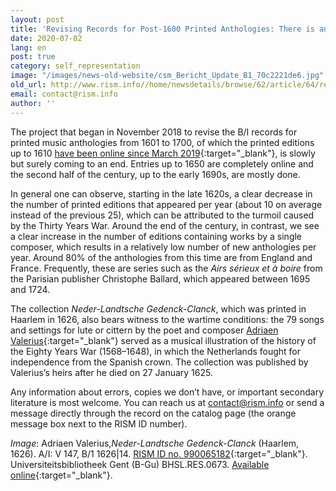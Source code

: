 ```yaml
---
layout: post
title: 'Revising Records for Post-1600 Printed Anthologies: There is an End in Sight!'
date: 2020-07-02
lang: en
post: true
category: self_representation
image: "/images/news-old-website/csm_Bericht_Update_B1_70c2221de6.jpg"
old_url: http://www.rism.info//home/newsdetails/browse/62/article/64/revising-records-for-post-1600-printed-anthologies-there-is-an-end-in-sight.html
email: contact@rism.info
author: ''
---
```



The project that began in November 2018 to revise the B/I records for printed music anthologies from 1601 to 1700, of which the printed editions up to 1610 [have been online since March 2019](/self_representation/2019/03/28/17thcentury-printed-anthologies-the-first-decade.html){:target="_blank"}, is slowly but surely coming to an end. Entries up to 1650 are completely online and the second half of the century, up to the early 1690s, are mostly done.

In general one can observe, starting in the late 1620s, a clear decrease in the number of printed editions that appeared per year (about 10 on average instead of the previous 25), which can be attributed to the turmoil caused by the Thirty Years War. Around the end of the century, in contrast, we see a clear increase in the number of editions containing works by a single composer, which results in a relatively low number of new anthologies per year. Around 80% of the anthologies from this time are from England and France. Frequently, these are series such as the _Airs sérieux et à boire_ from the Parisian publisher Christophe Ballard, which appeared between 1695 and 1724.

The collection _Neder-Landtsche Gedenck-Clanck_, which was printed in Haarlem in 1626, also bears witness to the wartime conditions: the 79 songs and settings for lute or cittern by the poet and composer [Adriaen Valerius](https://opac.rism.info/search?id=pe30091933&View=rism){:target="_blank"} served as a musical illustration of the history of the Eighty Years War (1568–1648), in which the Netherlands fought for independence from the Spanish crown. The collection was published by Valerius’s heirs after he died on 27 January 1625.

Any information about errors, copies we don’t have, or important secondary literature is most welcome. You can reach us at [contact@rism.info](mailto:contact@rism.info) or send a message directly through the record on the catalog page (the orange message box next to the RISM ID number).

_Image_: Adriaen Valerius,_Neder-Landtsche Gedenck-Clanck_ (Haarlem, 1626). A/I: V 147, B/1 1626|14. [RISM ID no. 990065182](https://opac.rism.info/search?id=990065182&View=rism){:target="_blank"}. Universiteitsbibliotheek Gent (B-Gu) BHSL.RES.0673. [Available online](https://lib.ugent.be/catalog/ggc01:394462181){:target="_blank"}.
[
](https://lib.ugent.be/catalog/ggc01:394462181)

